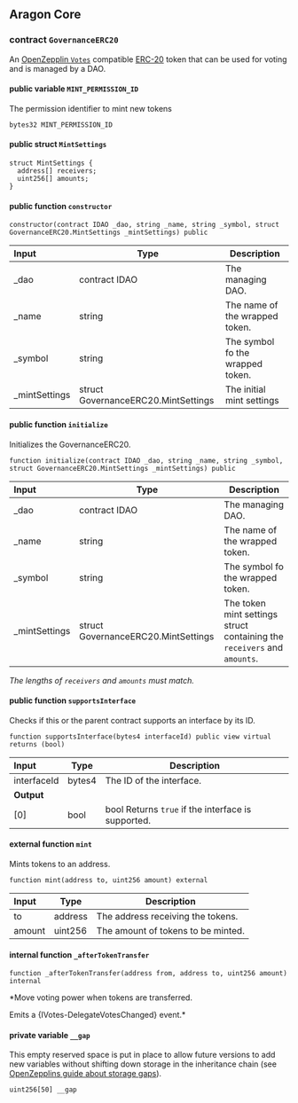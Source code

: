 ## Aragon Core

###  contract `GovernanceERC20`

An [OpenZepplin `Votes`](https://docs.openzeppelin.com/contracts/4.x/api/governance#Votes) compatible [ERC-20](https://eips.ethereum.org/EIPS/eip-20) token that can be used for voting and is managed by a DAO.

#### public variable `MINT_PERMISSION_ID`

The permission identifier to mint new tokens

```solidity
bytes32 MINT_PERMISSION_ID 
```

#### public struct `MintSettings`

```solidity
struct MintSettings {
  address[] receivers;
  uint256[] amounts;
}
```

#### public function `constructor`

```solidity
constructor(contract IDAO _dao, string _name, string _symbol, struct GovernanceERC20.MintSettings _mintSettings) public 
```

| Input | Type | Description |
|:----- | ---- | ----------- |
| _dao | contract IDAO | The managing DAO. |
| _name | string | The name of the wrapped token. |
| _symbol | string | The symbol fo the wrapped token. |
| _mintSettings | struct GovernanceERC20.MintSettings | The initial mint settings |

#### public function `initialize`

Initializes the GovernanceERC20.

```solidity
function initialize(contract IDAO _dao, string _name, string _symbol, struct GovernanceERC20.MintSettings _mintSettings) public 
```

| Input | Type | Description |
|:----- | ---- | ----------- |
| _dao | contract IDAO | The managing DAO. |
| _name | string | The name of the wrapped token. |
| _symbol | string | The symbol fo the wrapped token. |
| _mintSettings | struct GovernanceERC20.MintSettings | The token mint settings struct containing the `receivers` and `amounts`. |

*The lengths of `receivers` and `amounts` must match.*

#### public function `supportsInterface`

Checks if this or the parent contract supports an interface by its ID.

```solidity
function supportsInterface(bytes4 interfaceId) public view virtual returns (bool) 
```

| Input | Type | Description |
|:----- | ---- | ----------- |
| interfaceId | bytes4 | The ID of the interface. |
| **Output** | |
| [0] | bool | bool Returns `true` if the interface is supported. |

#### external function `mint`

Mints tokens to an address.

```solidity
function mint(address to, uint256 amount) external 
```

| Input | Type | Description |
|:----- | ---- | ----------- |
| to | address | The address receiving the tokens. |
| amount | uint256 | The amount of tokens to be minted. |

#### internal function `_afterTokenTransfer`

```solidity
function _afterTokenTransfer(address from, address to, uint256 amount) internal 
```

*Move voting power when tokens are transferred.

Emits a {IVotes-DelegateVotesChanged} event.*

#### private variable `__gap`

This empty reserved space is put in place to allow future versions to add new variables without shifting down storage in the inheritance chain (see [OpenZepplins guide about storage gaps](https://docs.openzeppelin.com/contracts/4.x/upgradeable#storage_gaps)).

```solidity
uint256[50] __gap 
```

